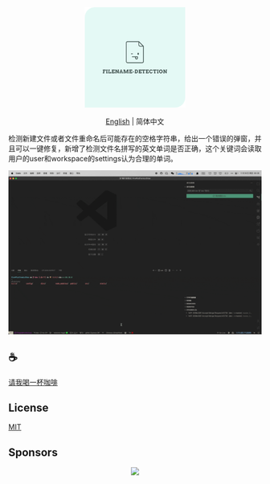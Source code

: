 <p align="center">
<img height="200" src="./assets/kv.png" alt="File Name Detection">
</p>
<p align="center"> <a href="./README.md">English</a> | 简体中文</p>

检测新建文件或者文件重命名后可能存在的空格字符串，给出一个错误的弹窗，并且可以一键修复，新增了检测文件名拼写的英文单词是否正确，这个关键词会读取用户的user和workspace的settings认为合理的单词。

![demo](/assets/demo.gif)

## :coffee:

[请我喝一杯咖啡](https://github.com/Simon-He95/sponsor)

## License

[MIT](./license)

## Sponsors

<p align="center">
  <a href="https://cdn.jsdelivr.net/gh/Simon-He95/sponsor/sponsors.svg">
    <img src="https://cdn.jsdelivr.net/gh/Simon-He95/sponsor/sponsors.png"/>
  </a>
</p>
